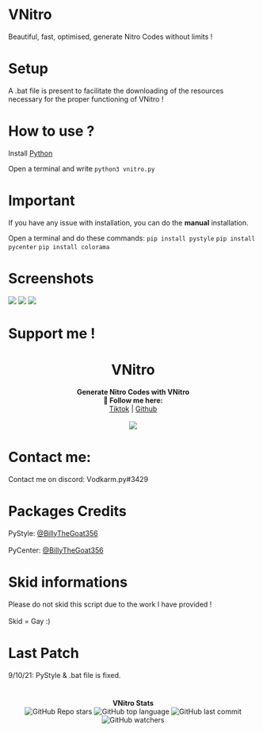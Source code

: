 # VNitro
Beautiful, fast, optimised, generate Nitro Codes without limits !

# Setup

A .bat file is present to facilitate the downloading of the resources necessary for the proper functioning of VNitro !

# How to use ?

Install <a href="https://www.python.org/downloads/release/python-396/">Python</a>

Open a terminal and write
```python3 vnitro.py```

# Important

If you have any issue with installation, you can do the **manual** installation.

Open a terminal and do these commands:
```pip install pystyle```
```pip install pycenter```
```pip install colorama```

# Screenshots

<img src="https://i.postimg.cc/9QZZSzVS/89248-C84-BC70-4299-BE66-91-C66107-E8-E7.jpg">
<img src="https://i.postimg.cc/JhQJrgs5/34032-FE3-DA65-4-EE5-A785-18678-E4-F1437.jpg">
<img src="https://i.postimg.cc/bJCtbtHG/1647-D978-F671-484-C-A13-A-54-D72693-B668.jpg">

# Support me !
<h1 align="center">VNitro</h1>
<p align="center">
  <b>Generate Nitro Codes with VNitro<br>🖤 Follow me here:</b><br>
  <a href="https://www.tiktok.com/@vodkarm06">Tiktok</a> |
  <a href="https://github.com/Vodkarm">Github</a>
  <br><br>
  <img src="https://i.postimg.cc/TYMnnT24/D7-C836-C0-AC16-431-A-9-A09-72172-AC12-AC8.png">
</p>

# Contact me:

Contact me on discord: Ѵodkarm.py#3429

# Packages Credits

PyStyle: <a href="https://github.com/billythegoat356">@BillyTheGoat356</a> <br>
</br>PyCenter: <a href="https://github.com/billythegoat356">@BillyTheGoat356</a>

# Skid informations

Please do not skid this script due to the work I have provided !<br>
</br>Skid = Gay :)

# Last Patch

9/10/21: PyStyle & .bat file is fixed.

# 
<p align="center"> 
    <b>VNitro Stats</b><br>
    <img alt="GitHub Repo stars" src="https://img.shields.io/github/stars/Vodkarm/VNitro?style=social">
    <img alt="GitHub top language" src="https://img.shields.io/github/languages/top/Vodkarm/VNitro">
    <img alt="GitHub last commit" src="https://img.shields.io/github/last-commit/Vodkarm/VNitro">
    <img alt="GitHub watchers" src="https://img.shields.io/github/watchers/Vodkarm/VNitro?style=social">
</p>
